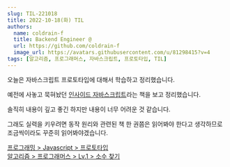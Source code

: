 ```yaml
---
slug: TIL-221018
title: 2022-10-18(화) TIL
authors:
  name: coldrain-f
  title: Backend Engineer @
  url: https://github.com/coldrain-f
  image_url: https://avatars.githubusercontent.com/u/81298415?v=4
tags: [알고리즘, 프로그래머스, 자바스크립트, 프로토타입, TIL]
---
```


<!-- [](http://coldrain-f.netlify.app) <br/> -->

오늘은 자바스크립트 프로토타입에 대해서 학습하고 정리했습니다.

예전에 사놓고 묵혀놨던 [인사이드 자바스크립트](http://www.yes24.com/Product/Goods/11781589)라는 책을 보고 정리했습니다.

솔직히 내용이 깊고 좋긴 하지만 내용이 너무 어려운 것 같습니다.

그래도 실력을 키우려면 동작 원리와 관련된 책 한 권쯤은 읽어봐야 한다고 생각하므로 조금씩이라도 꾸준히 읽어봐야겠습니다.

[프로그래밍 > Javascript > 프로토타입](http://coldrain-f.netlify.app/programming/Javascript/프로토타입) <br/>
[알고리즘 > 프로그래머스 > Lv.1 > 소수 찾기](http://coldrain-f.netlify.app/프로그래머스/Lv.%201/소수-찾기)
